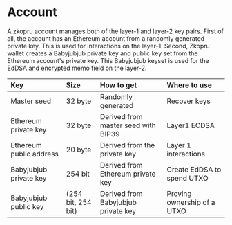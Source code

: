 # Account

A zkopru account manages both of the layer-1 and layer-2 key pairs. First of all, the account has an Ethereum account from a randomly generated private key. This is used for interactions on the layer-1. Second, Zkopru wallet creates a Babyjubjub private key and public key set from the Ethereum account's private key. This Babyjubjub keyset is used for the EdDSA and encrypted memo field on the layer-2.

| Key | Size | How to get | Where to use |
| :--- | :--- | :--- | :--- |
| Master seed | 32 byte | Randomly generated | Recover keys |
| Ethereum private key | 32 byte | Derived from master seed with BIP39 | Layer1 ECDSA |
| Ethereum public address | 20 byte | Derived from the private key | Layer 1 interactions |
| Babyjubjub private key | 254 bit | Derived from Ethereum private key | Create EdDSA to spend UTXO |
| Babyjubjub public key | \(254 bit, 254 bit\) | Derived from Babyjubjub private key | Proving ownership of a UTXO |



